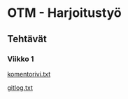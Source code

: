 # OTM - Harjoitustyö
## Tehtävät
### Viikko 1
[komentorivi.txt](https://github.com/haxrober/otm-harjoitustyo/blob/master/laskarit/viikko1/komentorivi.txt)

[gitlog.txt](https://github.com/haxrober/otm-harjoitustyo/blob/master/laskarit/viikko1/gitlog.txt)


